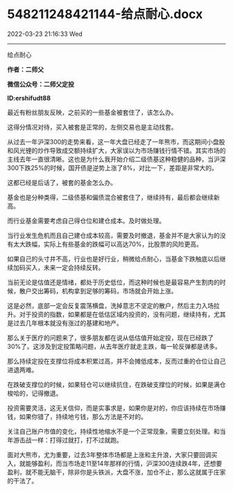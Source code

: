# 548211248421144-给点耐心.docx

2022-03-23 21:16:33 Wed

----

给点耐心

__作者：二师父__

__微信公众号：二师父定投__

__ID:ershifudt88__

最近有粉丝朋友反映，之前买的一些基金被套住了，该怎么办。

这得分情况对待，买入被套是正常的，左侧交易也是主动找套。

从过去一年沪深300的走势来看，这一年大盘已经走了一年熊市，而这期间小盘股和风光锂的炒作导致成交额持续扩大，大家误以为市场赚钱行情不错。其实市场的主线去年一直很清晰。这也是为什么我开始介绍二级债基这种稳健的品种，当沪深300下跌25%的时候，国开债是逆势上涨了8%，对比一下，差距是非常大的。

这都已经是后话了，被套的基金怎么办。

基金也是分种类得，二级债基和偏债混合被套住了，继续持有，最后都会继续新高。

而行业基金需要考虑自己得仓位和建仓成本。及时做处理。

当行业发生危机而且自己建仓成本较高，需要及时撤退，基金并不是大家认为的没有太大跌幅，实际上有些基金的跌幅可以高达70%，比股票的风险更高。

如果自己的头寸并不高，行业也是好行业，稍微给点耐心，当基金下跌触底以后继续加码买入，未来一定会持续反转。

当前无论是估值还是情绪，都处于历史低位，而这种时候也是最容易产生割肉的时候，散户交出筹码，机构拿到足够的筹码，市场就会开始上涨。

这是必然，底部一定会反复震荡横盘，洗掉意志不坚定的散户，然后主力入场拉升。对于投资的指数，如果都是在低估区域内投资的，没有问题，继续持有，尤其是过去几年根本就没有涨过的基建和地产。

那么关于医疗的问题来了，很多朋友都在说从低估值开始定投，现在已经跌了30%了。这涉及到定投策略问题，从去年医疗就走主跌，每一轮反弹都是诱多。

那么持续定投在支撑位将成本积累过高，并不会摊低成本，反而过重的仓位让自己进退两难。

在跌破支撑位的时候，如果轻仓可以继续抗住，在跌破支撑位的时候，如果是满仓梭哈的，记得撤退。

投资需要灵活，这无关信仰，而是实事求是，如果你是对的，你应该持续在市场赚钱，如果你错了，持续地亏钱，那么方法是不对的。

关注自己账户市值的变化，持续性地缩水不是一个正常现象，需要立刻处理。和当年游击战一样：打得过就打，打不过就跑。

面对大熊市，尤为重要，过去3年整体市场都是上涨和主升浪，大家只要回调买入，就能够盈利，而当市场走11至14年那样的行情，沪深300连续跌4年，还想要盈利，就不能无脑干，除非你是头铁派，大盘不涨，加仓不止，那么这就属于庄家的干法了。

